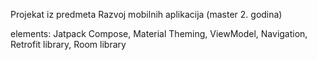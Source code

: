 Projekat iz predmeta Razvoj mobilnih aplikacija (master 2. godina)

elements: Jatpack Compose, Material Theming, ViewModel, Navigation, Retrofit library, Room library
